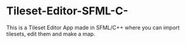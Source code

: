 # Tileset-Editor-SFML-C-
This is a Tileset Editor App made in SFML/C++ where you can import tilesets, edit them and make a map.
